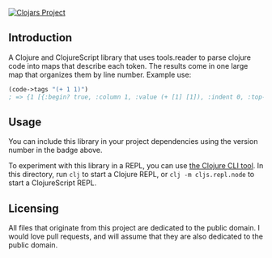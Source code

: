 [![Clojars Project](https://img.shields.io/clojars/v/tag-soup.svg)](https://clojars.org/tag-soup)

## Introduction

A Clojure and ClojureScript library that uses tools.reader to parse clojure code into maps that describe each token. The results come in one large map that organizes them by line number. Example use:

```clojure
(code->tags "(+ 1 1)")
; => {1 [{:begin? true, :column 1, :value (+ [1] [1]), :indent 0, :top-level? true, :skip-indent? true} {:delimiter? true, :column 1} {:end? true, :column 2, :next-line-indent 3, :indent 3} {:begin? true, :column 2, :value +, :indent 3, :top-level? false} {:end? true, :column 3} {:begin? true, :column 4, :value 1, :indent 3, :top-level? false} {:end? true, :column 5} {:begin? true, :column 6, :value 1, :indent 5, :top-level? false} {:end? true, :column 7} {:delimiter? true, :column 7} {:end? true, :column 8, :next-line-indent 0} {:end? true, :column 8}]}
```

## Usage

You can include this library in your project dependencies using the version number in the badge above.

To experiment with this library in a REPL, you can use [the Clojure CLI tool](https://clojure.org/guides/getting_started#_clojure_installer_and_cli_tools). In this directory, run `clj` to start a Clojure REPL, or `clj -m cljs.repl.node` to start a ClojureScript REPL.

## Licensing

All files that originate from this project are dedicated to the public domain. I would love pull requests, and will assume that they are also dedicated to the public domain.
